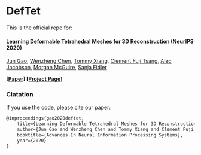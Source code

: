 # DefTet
This is the official repo for:

#### Learning Deformable Tetrahedral Meshes for 3D Reconstruction (NeurIPS 2020)

[Jun Gao](http://www.cs.toronto.edu/~jungao/), [Wenzheng Chen](http://www.cs.toronto.edu/~wenzheng/), [Tommy Xiang](), [Clement Fuji Tsang](), [Alec Jacobson](https://www.cs.toronto.edu/~jacobson/), [Morgan McGuire](https://research.nvidia.com/person/morgan-mcguire), [Sanja Fidler](http://www.cs.toronto.edu/~fidler/)


**[[Paper](https://arxiv.org/abs/2011.01437)]  [[Project Page](https://nv-tlabs.github.io/DefTet/)]**


### Ciatation
If you use the code, please cite our paper:
```latex
@inproceedings{gao2020deftet,
	title={Learning Deformable Tetrahedral Meshes for 3D Reconstruction},
	author={Jun Gao and Wenzheng Chen and Tommy Xiang and Clement Fuji Tsang and Alec Jacobson and Morgan McGuire and Sanja Fidler},
	booktitle={Advances In Neural Information Processing Systems},
	year={2020}
}
```